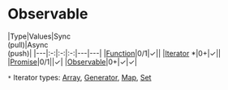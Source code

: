 # Observable

|Type|Values|Sync<br>(pull)|Async<br>(push)|
|---|:-:|:-:|:-:|---|---|
|[Function]|0/1|✓||
|[Iterator] *|0+|✓||
|[Promise]|0/1||✓|
|[Observable]|0+|✓|✓|

`*` Iterator types: [Array], [Generator], [Map], [Set]

[Array]: https://developer.mozilla.org/en-US/docs/Web/JavaScript/Reference/Global_Objects/Array
[Function]: https://developer.mozilla.org/en-US/docs/Web/JavaScript/Reference/Global_Objects/Function
[Generator]: https://developer.mozilla.org/en-US/docs/Web/JavaScript/Reference/Global_Objects/Generator
[Iterator]: https://developer.mozilla.org/en-US/docs/Web/JavaScript/Reference/Iteration_protocols
[Map]: https://developer.mozilla.org/en-US/docs/Web/JavaScript/Reference/Global_Objects/Map
[Observable]: https://rxjs-dev.firebaseapp.com/guide/observable
[Promise]: https://developer.mozilla.org/en-US/docs/Web/JavaScript/Reference/Global_Objects/Promise
[Set]: https://developer.mozilla.org/en-US/docs/Web/JavaScript/Reference/Global_Objects/Set

